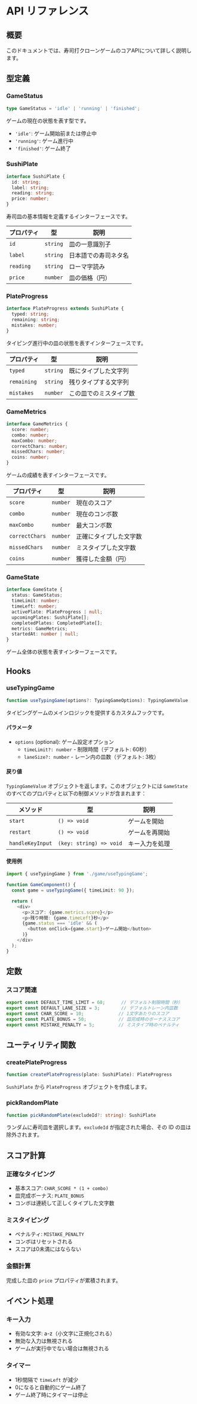 # API リファレンス

## 概要

このドキュメントでは、寿司打クローンゲームのコアAPIについて詳しく説明します。

## 型定義

### GameStatus

```typescript
type GameStatus = 'idle' | 'running' | 'finished';
```

ゲームの現在の状態を表す型です。

- `'idle'`: ゲーム開始前または停止中
- `'running'`: ゲーム進行中
- `'finished'`: ゲーム終了

### SushiPlate

```typescript
interface SushiPlate {
  id: string;
  label: string;
  reading: string;
  price: number;
}
```

寿司皿の基本情報を定義するインターフェースです。

| プロパティ | 型 | 説明 |
|------------|-----|------|
| `id` | `string` | 皿の一意識別子 |
| `label` | `string` | 日本語での寿司ネタ名 |
| `reading` | `string` | ローマ字読み |
| `price` | `number` | 皿の価格（円） |

### PlateProgress

```typescript
interface PlateProgress extends SushiPlate {
  typed: string;
  remaining: string;
  mistakes: number;
}
```

タイピング進行中の皿の状態を表すインターフェースです。

| プロパティ | 型 | 説明 |
|------------|-----|------|
| `typed` | `string` | 既にタイプした文字列 |
| `remaining` | `string` | 残りタイプする文字列 |
| `mistakes` | `number` | この皿でのミスタイプ数 |

### GameMetrics

```typescript
interface GameMetrics {
  score: number;
  combo: number;
  maxCombo: number;
  correctChars: number;
  missedChars: number;
  coins: number;
}
```

ゲームの成績を表すインターフェースです。

| プロパティ | 型 | 説明 |
|------------|-----|------|
| `score` | `number` | 現在のスコア |
| `combo` | `number` | 現在のコンボ数 |
| `maxCombo` | `number` | 最大コンボ数 |
| `correctChars` | `number` | 正確にタイプした文字数 |
| `missedChars` | `number` | ミスタイプした文字数 |
| `coins` | `number` | 獲得した金額（円） |

### GameState

```typescript
interface GameState {
  status: GameStatus;
  timeLimit: number;
  timeLeft: number;
  activePlate: PlateProgress | null;
  upcomingPlates: SushiPlate[];
  completedPlates: CompletedPlate[];
  metrics: GameMetrics;
  startedAt: number | null;
}
```

ゲーム全体の状態を表すインターフェースです。

## Hooks

### useTypingGame

```typescript
function useTypingGame(options?: TypingGameOptions): TypingGameValue
```

タイピングゲームのメインロジックを提供するカスタムフックです。

#### パラメータ

- `options` (optional): ゲーム設定オプション
  - `timeLimit?: number` - 制限時間（デフォルト: 60秒）
  - `laneSize?: number` - レーン内の皿数（デフォルト: 3枚）

#### 戻り値

`TypingGameValue` オブジェクトを返します。このオブジェクトには `GameState` のすべてのプロパティと以下の制御メソッドが含まれます：

| メソッド | 型 | 説明 |
|----------|-----|------|
| `start` | `() => void` | ゲームを開始 |
| `restart` | `() => void` | ゲームを再開始 |
| `handleKeyInput` | `(key: string) => void` | キー入力を処理 |

#### 使用例

```typescript
import { useTypingGame } from './game/useTypingGame';

function GameComponent() {
  const game = useTypingGame({ timeLimit: 90 });

  return (
    <div>
      <p>スコア: {game.metrics.score}</p>
      <p>残り時間: {game.timeLeft}秒</p>
      {game.status === 'idle' && (
        <button onClick={game.start}>ゲーム開始</button>
      )}
    </div>
  );
}
```

## 定数

### スコア関連

```typescript
export const DEFAULT_TIME_LIMIT = 60;      // デフォルト制限時間（秒）
export const DEFAULT_LANE_SIZE = 3;        // デフォルトレーン内皿数
export const CHAR_SCORE = 10;             // 1文字あたりのスコア
export const PLATE_BONUS = 50;            // 皿完成時のボーナススコア
export const MISTAKE_PENALTY = 5;         // ミスタイプ時のペナルティ
```

## ユーティリティ関数

### createPlateProgress

```typescript
function createPlateProgress(plate: SushiPlate): PlateProgress
```

`SushiPlate` から `PlateProgress` オブジェクトを作成します。

### pickRandomPlate

```typescript
function pickRandomPlate(excludeId?: string): SushiPlate
```

ランダムに寿司皿を選択します。`excludeId` が指定された場合、その ID の皿は除外されます。

## スコア計算

### 正確なタイピング

- 基本スコア: `CHAR_SCORE * (1 + combo)`
- 皿完成ボーナス: `PLATE_BONUS`
- コンボは連続して正しくタイプした文字数

### ミスタイピング

- ペナルティ: `MISTAKE_PENALTY`
- コンボはリセットされる
- スコアは0未満にはならない

### 金額計算

完成した皿の `price` プロパティが累積されます。

## イベント処理

### キー入力

- 有効な文字: a-z（小文字に正規化される）
- 無効な入力は無視される
- ゲームが実行中でない場合は無視される

### タイマー

- 1秒間隔で `timeLeft` が減少
- 0になると自動的にゲーム終了
- ゲーム終了時にタイマーは停止